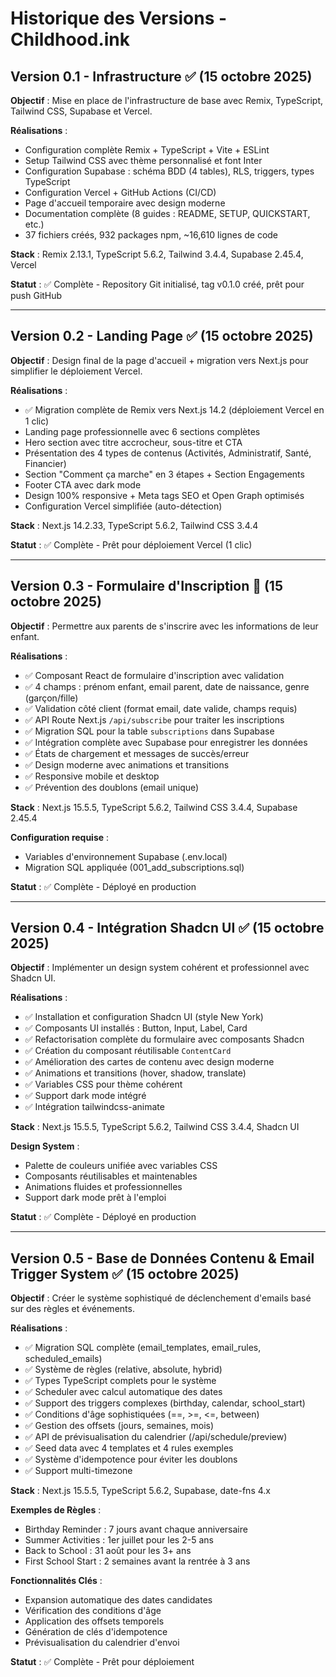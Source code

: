 # Historique des Versions - Childhood.ink

## Version 0.1 - Infrastructure ✅ (15 octobre 2025)

**Objectif** : Mise en place de l'infrastructure de base avec Remix, TypeScript, Tailwind CSS, Supabase et Vercel.

**Réalisations** :
- Configuration complète Remix + TypeScript + Vite + ESLint
- Setup Tailwind CSS avec thème personnalisé et font Inter
- Configuration Supabase : schéma BDD (4 tables), RLS, triggers, types TypeScript
- Configuration Vercel + GitHub Actions (CI/CD)
- Page d'accueil temporaire avec design moderne
- Documentation complète (8 guides : README, SETUP, QUICKSTART, etc.)
- 37 fichiers créés, 932 packages npm, ~16,610 lignes de code

**Stack** : Remix 2.13.1, TypeScript 5.6.2, Tailwind 3.4.4, Supabase 2.45.4, Vercel

**Statut** : ✅ Complète - Repository Git initialisé, tag v0.1.0 créé, prêt pour push GitHub

---

## Version 0.2 - Landing Page ✅ (15 octobre 2025)

**Objectif** : Design final de la page d'accueil + migration vers Next.js pour simplifier le déploiement Vercel.

**Réalisations** :
- ✅ Migration complète de Remix vers Next.js 14.2 (déploiement Vercel en 1 clic)
- Landing page professionnelle avec 6 sections complètes
- Hero section avec titre accrocheur, sous-titre et CTA  
- Présentation des 4 types de contenus (Activités, Administratif, Santé, Financier)
- Section "Comment ça marche" en 3 étapes + Section Engagements
- Footer CTA avec dark mode
- Design 100% responsive + Meta tags SEO et Open Graph optimisés
- Configuration Vercel simplifiée (auto-détection)

**Stack** : Next.js 14.2.33, TypeScript 5.6.2, Tailwind CSS 3.4.4

**Statut** : ✅ Complète - Prêt pour déploiement Vercel (1 clic)

---

## Version 0.3 - Formulaire d'Inscription 🚧 (15 octobre 2025)

**Objectif** : Permettre aux parents de s'inscrire avec les informations de leur enfant.

**Réalisations** :
- ✅ Composant React de formulaire d'inscription avec validation
- ✅ 4 champs : prénom enfant, email parent, date de naissance, genre (garçon/fille)
- ✅ Validation côté client (format email, date valide, champs requis)
- ✅ API Route Next.js `/api/subscribe` pour traiter les inscriptions
- ✅ Migration SQL pour la table `subscriptions` dans Supabase
- ✅ Intégration complète avec Supabase pour enregistrer les données
- ✅ États de chargement et messages de succès/erreur
- ✅ Design moderne avec animations et transitions
- ✅ Responsive mobile et desktop
- ✅ Prévention des doublons (email unique)

**Stack** : Next.js 15.5.5, TypeScript 5.6.2, Tailwind CSS 3.4.4, Supabase 2.45.4

**Configuration requise** :
- Variables d'environnement Supabase (.env.local)
- Migration SQL appliquée (001_add_subscriptions.sql)

**Statut** : ✅ Complète - Déployé en production

---

## Version 0.4 - Intégration Shadcn UI ✅ (15 octobre 2025)

**Objectif** : Implémenter un design system cohérent et professionnel avec Shadcn UI.

**Réalisations** :
- ✅ Installation et configuration Shadcn UI (style New York)
- ✅ Composants UI installés : Button, Input, Label, Card
- ✅ Refactorisation complète du formulaire avec composants Shadcn
- ✅ Création du composant réutilisable `ContentCard`
- ✅ Amélioration des cartes de contenu avec design moderne
- ✅ Animations et transitions (hover, shadow, translate)
- ✅ Variables CSS pour thème cohérent
- ✅ Support dark mode intégré
- ✅ Intégration tailwindcss-animate

**Stack** : Next.js 15.5.5, TypeScript 5.6.2, Tailwind CSS 3.4.4, Shadcn UI

**Design System** :
- Palette de couleurs unifiée avec variables CSS
- Composants réutilisables et maintenables
- Animations fluides et professionnelles
- Support dark mode prêt à l'emploi

**Statut** : ✅ Complète - Déployé en production

---

## Version 0.5 - Base de Données Contenu & Email Trigger System ✅ (15 octobre 2025)

**Objectif** : Créer le système sophistiqué de déclenchement d'emails basé sur des règles et événements.

**Réalisations** :
- ✅ Migration SQL complète (email_templates, email_rules, scheduled_emails)
- ✅ Système de règles (relative, absolute, hybrid)
- ✅ Types TypeScript complets pour le système
- ✅ Scheduler avec calcul automatique des dates
- ✅ Support des triggers complexes (birthday, calendar, school_start)
- ✅ Conditions d'âge sophistiquées (==, >=, <=, between)
- ✅ Gestion des offsets (jours, semaines, mois)
- ✅ API de prévisualisation du calendrier (/api/schedule/preview)
- ✅ Seed data avec 4 templates et 4 rules exemples
- ✅ Système d'idempotence pour éviter les doublons
- ✅ Support multi-timezone

**Stack** : Next.js 15.5.5, TypeScript 5.6.2, Supabase, date-fns 4.x

**Exemples de Règles** :
- Birthday Reminder : 7 jours avant chaque anniversaire
- Summer Activities : 1er juillet pour les 2-5 ans
- Back to School : 31 août pour les 3+ ans
- First School Start : 2 semaines avant la rentrée à 3 ans

**Fonctionnalités Clés** :
- Expansion automatique des dates candidates
- Vérification des conditions d'âge
- Application des offsets temporels
- Génération de clés d'idempotence
- Prévisualisation du calendrier d'envoi

**Statut** : ✅ Complète - Prêt pour déploiement




